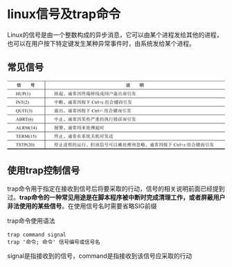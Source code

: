 # linux信号及trap命令

Linux的信号是由一个整数构成的异步消息，它可以由某个进程发给其他的进程，也可以在用户按下特定键发生某种异常事件时，由系统发给某个进程。

## 常见信号

![image-20220303213616804](linux信号及trap命令.assets/image-20220303213616804-16561514602051.png)

## 使用trap控制信号

trap命令用于指定在接收到信号后将要采取的行动，信号的相关说明前面已经提到过。**trap命令的一种常见用途是在脚本程序被中断时完成清理工作，或者屏蔽用户非法使用的某些信号**。在使用信号名时需要省略SIG前缀

trap命令使用语法

```shell
trap command signal
trap '命令; 命令' 信号编号或信号名
```

signal是指接收到的信号，command是指接收到该信号应采取的行动